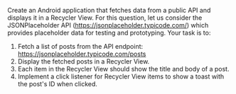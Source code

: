 Create an Android application that fetches data from a public API and displays it in a Recycler View. For this question, let us consider the JSONPlaceholder API (https://jsonplaceholder.typicode.com/) which provides placeholder data for testing and prototyping.
Your task is to: 
1. Fetch a list of posts from the API endpoint: https://jsonplaceholder.typicode.com/posts
2. Display the fetched posts in a Recycler View.
3. Each item in the Recycler View should show the title and body of a post.
4. Implement a click listener for Recycler View items to show a toast with the post's ID when clicked.
